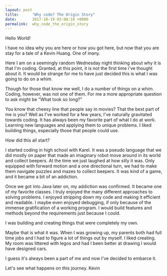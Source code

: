 ```yaml
---
layout: post
title:      "Why code? The Origin Story"
date:       2017-10-19 03:08:10 +0000
permalink:  why_code_the_origin_story
---
```


Hello World!

I have no idea why you are here or how you got here, but now that you are stay for a tale of a Kevin Huang. One of many.

Here I am on a seemingly random Wednesday night thinking about why it is that I'm coding. Granted, at this point, it is not the first time i've thought about it. It would be strange for me to have just decided this is what I was going to do on a whim.

Though for those that know me well, I do a number of things on a whim. Coding, however, was not one of them. For me a more appropriate question to ask might be "What took so long?"

You know that cheesy line that people say in movies? That the best part of me is you? Well as I've worked for a few years, I've naturally gravitated towards coding. It has always been my favorite part of what I do at work. Learning new languages and applying them to unique problems. I liked building things, especially those that people could use. 

How did this all start?

I started coding in high school with Karel. It was a pseudo language that we did mostly on paper that made an imaginary robot move around in its world and collect beepers. At the time we just laughed at how silly it was. Only equipped with forward motion and a one directional turn, we had to make them navigate puzzles and mazes to collect beepers. It was kind of a game, and it became a bit of an addiction.

Once we got into Java later on, my addiction was confirmed. It became one of my favorite classes. I truly enjoyed the many different approaches to solving problems. I enjoyed stripping down my code and making it efficient and readable. I maybe even enjoyed debugging, if only because of the immense gratification of a working program. I would build features and methods beyond the requirements just because I could.

I was building and creating things that were completely my own.

Maybe that is what it was. When I was growing up, my parents both had full time jobs and I had to figure a lot of things out by myself. I liked creating. My room was littered with legos and had I been better at drawing I would have designed cars.

I guess it's always been a part of me and now I've decided to embarce it.

Let's see what happens on this journey.
Kevin



